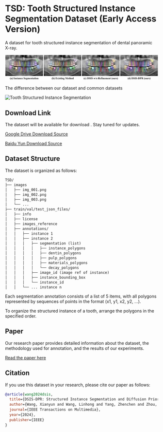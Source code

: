# TSD: Tooth Structured Instance Segmentation Dataset (Early Access Version)

A dataset for tooth structured instance segmentation of dental panoramic X-ray.

![Introduction](dataset-overview.jpg)

The difference between our dataset and common datasets

![Tooth Structured Instance Segmentation](dsis-dpr.gif)

## Download Link

The dataset will be available for download . Stay tuned for updates.

[Google Drive Download Source](https://drive.google.com/file/d/1TSxERnUNkguPM3cPqBvzEqXFCjGtXt7E/view?usp=drive_link)

[Baidu Yun Download Source](https://pan.baidu.com/s/1BizJp9d7DAio3sHYpaNGfA?pwd=piat)

## Dataset Structure

The dataset is organized as follows:

```
TSD/
├── images
│   ├── img_001.png
│   ├── img_002.png
│   ├── img_003.png
│   └── ...
├── train/val/test_json_files/
│   ├── info
│   ├── license
│   ├── images_reference
│   ├── annotations/
│   │   ├── instance 1
│   │   ├── instance 2
│   │   │   ├── segmentation (list)
│   │   │   │   ├── instance_polygons
│   │   │   │   ├── dentin_polygons
│   │   │   │   ├── pulp_polygons
│   │   │   │   ├── materials_polygons
│   │   │   │   └── decay_polygons
│   │   │   ├── image_id (image ref of instance)
│   │   │   ├── instance_bounding_box
│   │   │   └── instance_id
│   │   └── ... instance n
```
Each segmentation annotation consists of a list of 5 items, with all polygons represented by sequences of points in the format (x1, y1, x2, y2, ...). 

To organize the structured instance of a tooth, arrange the polygons in the specified order.

## Paper

Our research paper provides detailed information about the dataset, the methodology used for annotation, and the results of our experiments.

[Read the paper here](https://ieeexplore.ieee.org/abstract/document/10520935/)

## Citation

If you use this dataset in your research, please cite our paper as follows:

```bibtex
@article{wang2024dsis,
  title={DSIS-DPR: Structured Instance Segmentation and Diffusion Prior Refinement for Dental Anatomy Learning},
  author={Wang, Xianyun and Wang, Linhong and Yang, Zhenchen and Zhou, Jiacong and Zheng, Yuchen and Chen, Feng and Hong, Richang and Yu, Jun and Yang, Fan},
  journal={IEEE Transactions on Multimedia},
  year={2024},
  publisher={IEEE}
}
